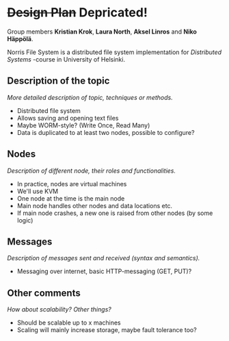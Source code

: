 # ~~Design Plan~~ Depricated!

Group members **Kristian Krok**, **Laura North**, **Aksel Linros** and **Niko Häppölä**.

Norris File System is a distributed file system implementation for *Distributed Systems* -course in University of Helsinki.

## Description of the topic

*More detailed description of topic, techniques or methods.*

- Distributed file system
- Allows saving and opening text files
- Maybe WORM-style? (Write Once, Read Many)
- Data is duplicated to at least two nodes, possible to configure?

## Nodes

*Description of different node, their roles and functionalities.*

- In practice, nodes are virtual machines
- We'll use KVM
- One node at the time is the main node
- Main node handles other nodes and data locations etc.
- If main node crashes, a new one is raised from other nodes (by some logic)

## Messages

*Description of messages sent and received (syntax and semantics).*

- Messaging over internet, basic HTTP-messaging (GET, PUT)?

## Other comments

*How about scalability? Other things?*

- Should be scalable up to x machines
- Scaling will mainly increase storage, maybe fault tolerance too?